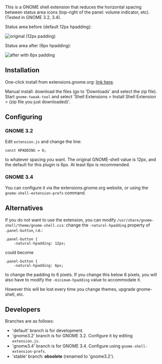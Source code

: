 This is a GNOME shell extension that reduces the horizontal spacing between status area icons (top-right of the panel: volume indicator, etc). (Tested in GNOME 3.2, 3.4).

Status area before (default 12px hpadding):

![original (12px padding)](http://cdn.bitbucket.org/mathematicalcoffee/status-area-horizontal-spacing-gnome-shell-extension/downloads/status_area_original.png)

Status area after (6px hpadding):

![after with 6px padding](http://cdn.bitbucket.org/mathematicalcoffee/status-area-horizontal-spacing-gnome-shell-extension/downloads/status_area_6px.png)

## Installation
One-click install from extensions.gnome.org: [link here](https://extensions.gnome.org/extension/355/status-area-horizontal-spacing/).

Manual install: download the files (go to 'Downloads' and select the zip file).
Start `gnome-tweak-tool` and select 'Shell Extensions > Install Shell Extension > (zip file you just downloaded)'. 

## Configuring
### GNOME 3.2
Edit `extension.js` and change the line:

    const HPADDING = 6;

to whatever spacing you want. The original GNOME-shell value is 12px, and the default for this plugin is 6px.
At least 6px is recommended.

### GNOME 3.4
You can configure it via the extensions.gnome.org website, or using the `gnome-shell-extension-prefs` command.

## Alternatives
If you do not want to use the extension, you can modify `/usr/share/gnome-shell/theme/gnome-shell.css`: change the `-natural-hpadding` property of `.panel-button`, i.e.:

    .panel-button {
        -natural-hpadding: 12px;

could become

    .panel-button {
        -natural-hpadding: 6px;

to change the padding to 6 pixels. If you change this below 6 pixels, you will also have to modify the `-minimum-hpadding` value to accommodate it.

However this will be lost every time you change themes, upgrade gnome-shell, etc.

## Developers

Branches are as follows:
* 'default' branch is for development.
* 'gnome3.2' branch is for GNOME 3.2. Configure it by editing `extension.js`.
* 'gnome3.4' branch is for GNOME 3.4. Configure using `gnome-shell-extension-prefs`.
* 'stable' branch: **obsolete** (renamed to 'gnome3.2').

